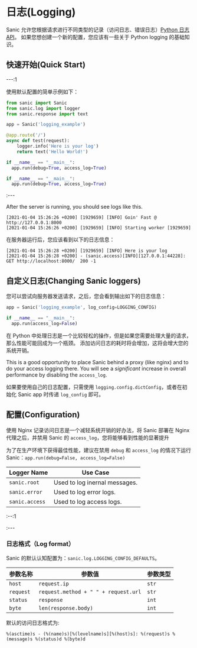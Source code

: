 # 日志(Logging)

Sanic 允许您根据请求进行不同类型的记录（访问日志、错误日志）[Python 日志 API](https://docs.python.org/3/howto/logging.html)。 如果您想创建一个新的配置，您应该有一些关于 Python logging 的基础知识。

## 快速开始(Quick Start)

---:1

使用默认配置的简单示例如下：
```python
from sanic import Sanic
from sanic.log import logger
from sanic.response import text

app = Sanic('logging_example')

@app.route('/')
async def test(request):
    logger.info('Here is your log')
    return text('Hello World!')

if __name__ == "__main__":
  app.run(debug=True, access_log=True)

if __name__ == "__main__":
  app.run(debug=True, access_log=True)
```
:---

After the server is running, you should see logs like this.
```text
[2021-01-04 15:26:26 +0200] [1929659] [INFO] Goin' Fast @ http://127.0.0.1:8000
[2021-01-04 15:26:26 +0200] [1929659] [INFO] Starting worker [1929659]
```

在服务器运行后，您应该看到以下的日志信息：
```text
[2021-01-04 15:26:28 +0200] [1929659] [INFO] Here is your log
[2021-01-04 15:26:28 +0200] - (sanic.access)[INFO][127.0.0.1:44228]: GET http://localhost:8000/  200 -1
```

## 自定义日志(Changing Sanic loggers)

您可以尝试向服务器发送请求，之后，您会看到输出如下的日志信息：

```python
app = Sanic('logging_example', log_config=LOGGING_CONFIG)

if __name__ == "__main__":
  app.run(access_log=False)
```

在 Python 中处理日志是一个比较轻松的操作，但是如果您需要处理大量的请求，那么性能可能回成为一个瓶颈。 添加访问日志的耗时将会增加，这将会增大您的系统开销。

This is a good opportunity to place Sanic behind a proxy (like nginx) and to do your access logging there. You will see a *significant* increase in overall performance by disabling the `access_log`.

如果要使用自己的日志配置，只需使用 `logging.config.dictConfig`，或者在初始化 Sanic app 时传递 `log_config` 即可。

## 配置(Configuration)

使用 Nginx 记录访问日志是一个减轻系统开销的好办法，将 Sanic 部署在 Nginx 代理之后，并禁用 Sanic 的 `access_log`，您将能够看到性能的显著提升

为了在生产环境下获得最佳性能，建议在禁用 `debug` 和 `access_log` 的情况下运行Sanic：`app.run(debug=False, access_log=False)`

| **Logger Name** | **Use Case**                  |
| --------------- | ----------------------------- |
| `sanic.root`    | Used to log inernal messages. |
| `sanic.error`   | Used to log error logs.       |
| `sanic.access`  | Used to log access logs.      |
 :--:1

:---

### 日志格式（Log format）

Sanic 的默认认知配置为：`sanic.log.LOGGING_CONFIG_DEFAULTS`。

| 参数名称      | 参数值                                  | 参数类型  |
| --------- | ------------------------------------ | ----- |
| `host`    | `request.ip`                         | `str` |
| `request` | `request.method + " " + request.url` | `str` |
| `status`  | `response`                           | `int` |
| `byte`    | `len(response.body)`                 | `int` |




默认的访问日志格式为:

```text
%(asctime)s - (%(name)s)[%(levelname)s][%(host)s]: %(request)s %(message)s %(status)d %(byte)d
```
